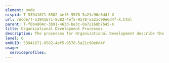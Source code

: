 ```yaml
---
element: node
nispid: T-53941671-8582-4ef5-9578-5a21c90e6d4f-X
url: /node/T-53941671-8582-4ef5-9578-5a21c90e6d4f-X.html
parent: T-f6b4804c-3b91-463d-be3c-0a72168b7b45-X
title: Organizational Development Processes
description: The processes for Organizational Development describe the activities to develop organizational and force structure designs, and determines the correct mix of organizations and manpower required and resourced that comprise a balanced and affordable force to meet the strategic objectives. * Design organizations, force and unit structure * Design occupations, career fields, common jobs and training needs * Develop organizational models * Determine organizational authorizations * Document organizational authorizations
level: 6
emUUID: 53941671-8582-4ef5-9578-5a21c90e6d4f
usage:
  serviceprofiles:
---
```

